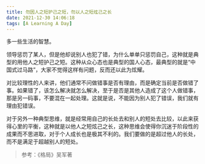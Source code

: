 ```yaml
---
title: 勿因人之短护己之短，勿以人之短炫己之长
date: 2021-12-30 14:06:18
tags: [A Learning A Day]
---
```


多一些生活的智慧。

领导惩罚了某人，但是他却说别人也犯了错，为什么单单只惩罚自己，这种就是典型的用他人之短护己之短。这种从众心态也是典型的国人心态，最典型的就是“中国式过马路”，大家不觉得这样有问题，反而还以此为炫耀。

<!--more-->

对比较理性的人来讲，他们通常不问做错事是否有理由，而是确定当前是否做错了事。如果错了，该怎么解决就怎么解决，至于是否是其他人造成了这个人做错事，那是另一码事，不要混在一起处理。这就是说，不能因为别人犯了错误，我们就有理由犯错误。



对于另外一种典型思维，就是经常用自己的长处去和别人的短处去比较，以此来获得心里的平衡，这种就是以他人之短炫己之长，这种思维会使得你沉迷于阶段性的成果而不思进取，对于个人成长也是极其不利的。我们要做的是超过他人的长处，而不是满足于超越别人的短处。



> 参考：《格局》吴军著
